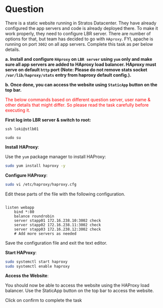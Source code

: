# Question
There is a static website running in Stratos Datacenter. They have already configured the app servers and code is already deployed there. To make it work properly, they need to configure LBR server. There are number of options for that, but team has decided to go with `HAproxy`. FYI, apache is running on port `3002` on all app servers. Complete this task as per below details.

**a. Install and configure `HAproxy` on `LBR server` using `yum` only and make sure all app servers are added to HAproxy load balancer. HAproxy must serve on default `http` port (Note: Please do not remove stats socket `/var/lib/haproxy/stats` entry from haproxy default config.).**

**b. Once done, you can access the website using `StaticApp` button on the top bar.**

<span style="color: red;">The below commands based on different question server, user name & other details that might differ. So please read the task carefully before executing it. </span>

**First log into LBR server & switch to root:**
```
ssh loki@stlb01
```
```
sudo su
```

**Install HAProxy**:

   Use the `yum` package manager to install HAProxy:

   ```bash
   sudo yum install haproxy -y
   ```

**Configure HAProxy**:

   ```bash
   sudo vi /etc/haproxy/haproxy.cfg
   ```

   Edit these parts of the file with the following configuration. 

   ```plaintext

   listen webapp
       bind *:80
       balance roundrobin
       server stapp01 172.16.238.10:3002 check
       server stapp02 172.16.238.11:3002 check
       server stapp03 172.16.238.12:3002 check
       # Add more servers as needed
   ```

   Save the configuration file and exit the text editor.

**Start HAProxy**:

   ```bash
   sudo systemctl start haproxy
   sudo systemctl enable haproxy
   ```

**Access the Website**:

You should now be able to access the website using the HAProxy load balancer. Use the StaticApp button on the top bar to access the website.

Click on confirm to complete the task
